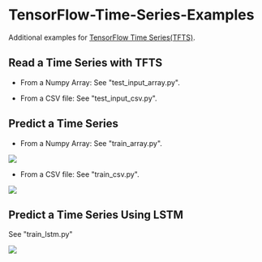 # TensorFlow-Time-Series-Examples

Additional examples for [TensorFlow Time Series(TFTS)](https://github.com/tensorflow/tensorflow/tree/master/tensorflow/contrib/timeseries).


## Read a Time Series with TFTS

- From a Numpy Array: See "test_input_array.py".

- From a CSV file: See "test_input_csv.py".

## Predict a Time Series

- From a Numpy Array: See "train_array.py".
  
![](https://github.com/hzy46/TensorFlow-Time-Series-Examples/blob/master/img/array.jpg?raw=true)

- From a CSV file: See "train_csv.py".

![](https://github.com/hzy46/TensorFlow-Time-Series-Examples/blob/master/img/csv.jpg?raw=true)


## Predict a Time Series Using LSTM

See "train_lstm.py"

![](https://github.com/hzy46/TensorFlow-Time-Series-Examples/blob/master/img/lstm.jpg?raw=true)






